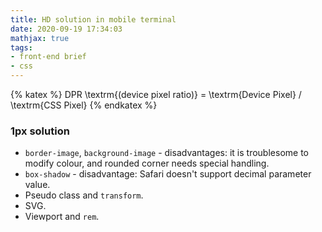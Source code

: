 ```yaml
---
title: HD solution in mobile terminal
date: 2020-09-19 17:34:03
mathjax: true
tags:
- front-end brief
- css
---
```


{% katex %}
DPR \textrm{(device pixel ratio)} = \textrm{Device Pixel} / \textrm{CSS Pixel}
{% endkatex %}

### **1px solution**

- `border-image`, `background-image` - disadvantages: it is troublesome to modify colour, and rounded corner needs special handling.
- `box-shadow` - disadvantage: Safari doesn't support decimal parameter value.
- Pseudo class and `transform`.
- SVG.
- Viewport and `rem`.

